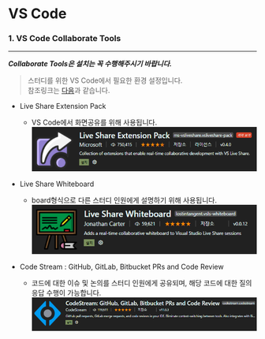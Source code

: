 # VS Code

### 1. VS Code Collaborate Tools

---

**_Collaborate Tools은 설치는 꼭 수행해주시기 바랍니다._**

> 스터디를 위한 VS Code에서 필요한 환경 설정입니다.  
> 참조링크는 [다음](https://dev.to/dheyson_alvess/5-essential-visual-studio-code-extensions-for-collaborative-work-59ba)과 같습니다.

- Live Share Extension Pack

  - VS Code에서 화면공유를 위해 사용됩니다.  
    [![Live_Share_Extension_Pack](./img/1.PNG)](https://marketplace.visualstudio.com/items?itemName=MS-vsliveshare.vsliveshare-pack)

- Live Share Whiteboard

  - board형식으로 다른 스터디 인원에게 설명하기 위해 사용됩니다.  
    [![Live_Share_Extension_Pack](./img/2.PNG)](https://marketplace.visualstudio.com/items?itemName=MS-vsliveshare.vsliveshare-pack)

- Code Stream : GitHub, GitLab, Bitbucket PRs and Code Review
  - 코드에 대한 이슈 및 논의를 스터디 인원에게 공유되며, 해당 코드에 대한 질의응답 수행이 가능합니다.  
    [![Live_Share_Extension_Pack](./img/3.PNG)](https://marketplace.visualstudio.com/items?itemName=MS-vsliveshare.vsliveshare-pack)
